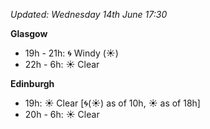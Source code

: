 *Updated: Wednesday 14th June 17:30*

**Glasgow**

* 19h - 21h: :cyclone: Windy (:sunny:)
* 22h - 6h: :sunny: Clear

**Edinburgh**

* 19h: :sunny: Clear [:cyclone:(:sunny:) as of 10h, :sunny: as of 18h]
* 20h - 6h: :sunny: Clear
